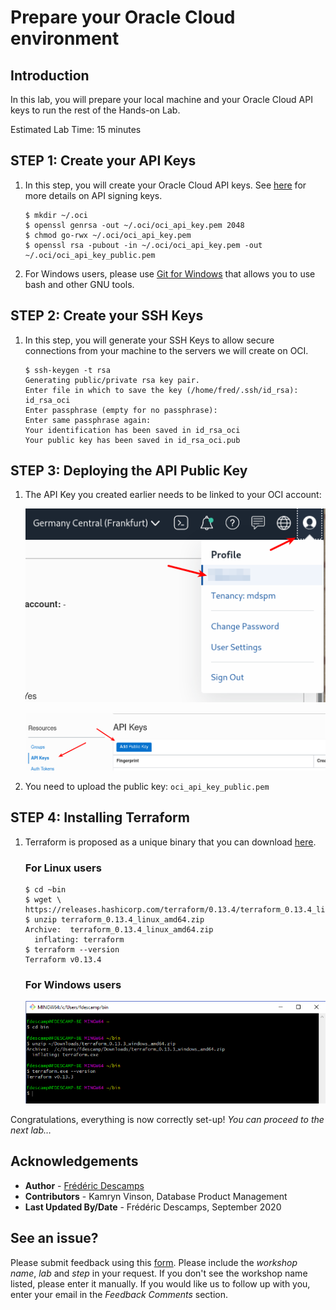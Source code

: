 # Prepare your Oracle Cloud environment

## Introduction

In this lab, you will prepare your local machine and your Oracle Cloud API keys to run the rest of the Hands-on Lab.

Estimated Lab Time: 15 minutes
 
## **STEP 1**: Create your API Keys

1. In this step, you will create your Oracle Cloud API keys. See [here](https://docs.cloud.oracle.com/en-us/iaas/Content/API/Concepts/apisigningkey.htm#two) for more details on API signing keys.

    ```
    $ mkdir ~/.oci
    $ openssl genrsa -out ~/.oci/oci_api_key.pem 2048
    $ chmod go-rwx ~/.oci/oci_api_key.pem
    $ openssl rsa -pubout -in ~/.oci/oci_api_key.pem -out ~/.oci/oci_api_key_public.pem
    ```

2. For Windows users, please use [Git for Windows](https://github.com/git-for-windows/git/releases/latest) that allows you to use bash and other GNU tools.


## **STEP 2**: Create your SSH Keys

1. In this step, you will generate your SSH Keys to allow secure connections from your machine to the servers we will create on OCI.

    ```
    $ ssh-keygen -t rsa
    Generating public/private rsa key pair.
    Enter file in which to save the key (/home/fred/.ssh/id_rsa): id_rsa_oci
    Enter passphrase (empty for no passphrase): 
    Enter same passphrase again: 
    Your identification has been saved in id_rsa_oci
    Your public key has been saved in id_rsa_oci.pub
    ```


## **STEP 3**: Deploying the API Public Key


1. The API Key you created earlier needs to be linked to your OCI account: 

    ![](.././images/gui/10.png)

    ![](.././images/gui/11.png)

2. You need to upload the public key: `oci_api_key_public.pem`

## **STEP 4**: Installing Terraform

1. Terraform is proposed as a unique binary that you can download [here](https://www.terraform.io/downloads.html).

    ### For Linux users

    ```
    $ cd ~bin
    $ wget \
    https://releases.hashicorp.com/terraform/0.13.4/terraform_0.13.4_linux_amd64.zip
    $ unzip terraform_0.13.4_linux_amd64.zip 
    Archive:  terraform_0.13.4_linux_amd64.zip
      inflating: terraform 
    $ terraform --version
    Terraform v0.13.4
    ``` 

    ### For Windows users

    ![](.././images/windows/win04.png)

Congratulations, everything is now correctly set-up! *You can proceed to the next lab…*

## Acknowledgements

- **Author** - [Frédéric Descamps](https://lefred.be)
- **Contributors** - Kamryn Vinson, Database Product Management
- **Last Updated By/Date** - Frédéric Descamps, September 2020

## See an issue?
Please submit feedback using this [form](https://apexapps.oracle.com/pls/apex/f?p=133:1:::::P1_FEEDBACK:1). Please include the *workshop name*, *lab* and *step* in your request.  If you don't see the workshop name listed, please enter it manually. If you would like us to follow up with you, enter your email in the *Feedback Comments* section. 
